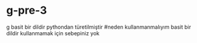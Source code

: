 # g-pre-3
g basit bir dildir pythondan türetilmiştir
#neden kullanmanmalıyım
basit bir dildir kullanmamak için sebepiniz yok
